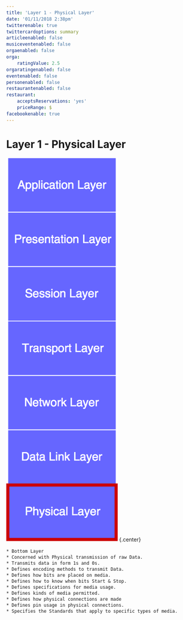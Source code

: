 ```yaml
---
title: 'Layer 1 - Physical Layer'
date: '01/11/2018 2:38pm'
twitterenable: true
twittercardoptions: summary
articleenabled: false
musiceventenabled: false
orgaenabled: false
orga:
    ratingValue: 2.5
orgaratingenabled: false
eventenabled: false
personenabled: false
restaurantenabled: false
restaurant:
    acceptsReservations: 'yes'
    priceRange: $
facebookenable: true
---
```


# <a href="/network/foundations-of-networking-networking-basics/3-osi-model" class="nav-button transform"><span></span></a>Layer 1 - Physical Layer

![](layer-1-osi.png?cropResize=500,500)   {.center}

```
* Bottom Layer
* Concerned with Physical transmission of raw Data.
* Transmits data in form 1s and 0s.
* Defines encoding methods to transmit Data.
* Defines how bits are placed on media.
* Defines how to know when bits Start & Stop.
* Defines specifications for media usage.
* Defines kinds of media permitted.
* Defines how physical connections are made
* Defines pin usage in physical connections.
* Specifies the Standards that apply to specific types of media.
```